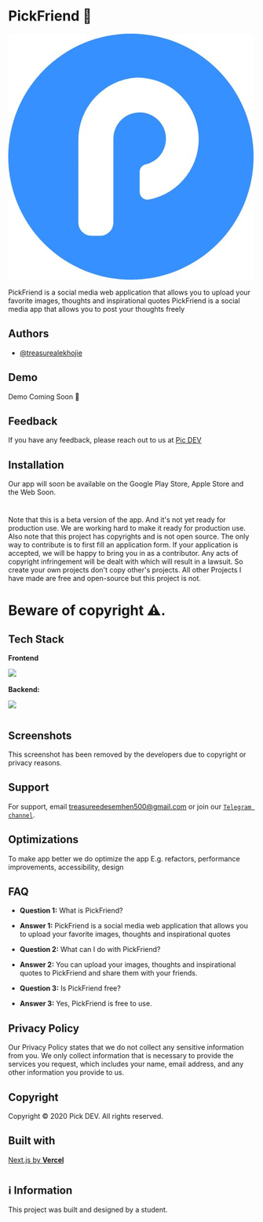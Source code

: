 # PickFriend 📸

![App Screenshot](/public/logo.jpg)

PickFriend is a social media web application that allows you to upload your favorite images, thoughts and inspirational quotes
PickFriend is a social media app that allows you to post your thoughts freely

## Authors

- [@treasurealekhojie](https://github.com/creative-tutorials)

## Demo

Demo Coming Soon 🚀

## Feedback

If you have any feedback, please reach out to us at [Pic DEV](mailto:picincapp@gmail.com)

## Installation

Our app will soon be available on the Google Play Store, Apple Store and the Web Soon.


#

Note that this is a beta version of the app. And it's not yet ready for production use. We are working hard to make it ready for production use. Also note that this project has copyrights and is not open source. The only way to contribute is to first fill an application form. If your application is accepted, we will be happy to bring you in as a contributor. Any acts of copyright infringement will be dealt with which will result in a lawsuit.
So create your own projects don't copy other's projects. All other Projects I have made are free and open-source but this project is not. 
# Beware of copyright ⚠.

## Tech Stack

**Frontend**

<img src="https://www.svgrepo.com/show/354112/nextjs.svg" width="100px"/>

**Backend:**

<img src="https://www.svgrepo.com/show/353735/firebase.svg" width="100px"/>


#
## Screenshots

This screenshot has been removed by the developers due to copyright or privacy reasons.

## Support

For support, email treasureedesemhen500@gmail.com or join our [`Telegram channel`](https://t.me/fyteq).

## Optimizations

To make app better we do optimize the app E.g. refactors, performance improvements, accessibility, design

## FAQ

- **Question 1:** What is PickFriend?
- **Answer 1:** PickFriend is a social media web application that allows you to upload your favorite images, thoughts and inspirational quotes

- **Question 2:** What can I do with PickFriend?

- **Answer 2:** You can upload your images, thoughts and inspirational quotes to PickFriend and share them with your friends.

- **Question 3:** Is PickFriend free?

- **Answer 3:** Yes, PickFriend is free to use.

## Privacy Policy

Our Privacy Policy states that we do not collect any sensitive information from you. We only collect information that is necessary to provide the services you request, which includes your name, email address, and any other information you provide to us.

## Copyright

Copyright © 2020 Pick DEV. All rights reserved.


## Built with

[Next.js by **Vercel**](https://nextjs.org)

#
  
## ℹ Information

This project was built and designed by a student.
